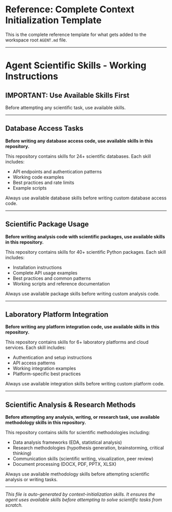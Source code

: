 # Reference: Complete Context Initialization Template

This is the complete reference template for what gets added to the workspace root `AGENT.md` file.

---

# Agent Scientific Skills - Working Instructions

## IMPORTANT: Use Available Skills First

Before attempting any scientific task, use available skills.

---

## Database Access Tasks

**Before writing any database access code, use available skills in this repository.**

This repository contains skills for 24+ scientific databases. Each skill includes:
- API endpoints and authentication patterns
- Working code examples
- Best practices and rate limits
- Example scripts

Always use available database skills before writing custom database access code.

---

## Scientific Package Usage

**Before writing analysis code with scientific packages, use available skills in this repository.**

This repository contains skills for 40+ scientific Python packages. Each skill includes:
- Installation instructions
- Complete API usage examples
- Best practices and common patterns
- Working scripts and reference documentation

Always use available package skills before writing custom analysis code.

---

## Laboratory Platform Integration

**Before writing any platform integration code, use available skills in this repository.**

This repository contains skills for 6+ laboratory platforms and cloud services. Each skill includes:
- Authentication and setup instructions
- API access patterns
- Working integration examples
- Platform-specific best practices

Always use available integration skills before writing custom platform code.

---

## Scientific Analysis & Research Methods

**Before attempting any analysis, writing, or research task, use available methodology skills in this repository.**

This repository contains skills for scientific methodologies including:
- Data analysis frameworks (EDA, statistical analysis)
- Research methodologies (hypothesis generation, brainstorming, critical thinking)
- Communication skills (scientific writing, visualization, peer review)
- Document processing (DOCX, PDF, PPTX, XLSX)

Always use available methodology skills before attempting scientific analysis or writing tasks.

---

*This file is auto-generated by context-initialization skills. It ensures the agent uses available skills before attempting to solve scientific tasks from scratch.*

